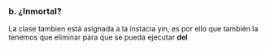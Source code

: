 ### b. ¿Inmortal?

La clase tambien está asignada a la instacia yin, es por ello que también la tenemos que eliminar para que se pueda ejecutar __del__
